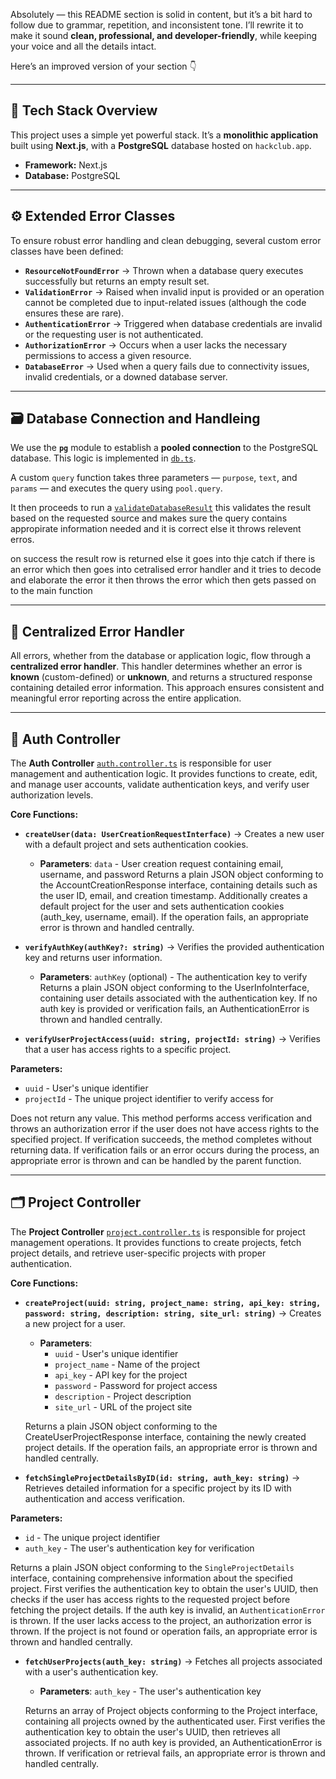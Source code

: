 Absolutely — this README section is solid in content, but it’s a bit hard to follow due to grammar, repetition, and inconsistent tone. I’ll rewrite it to make it sound **clean, professional, and developer-friendly**, while keeping your voice and all the details intact.

Here’s an improved version of your section 👇

---

## 🧩 Tech Stack Overview

This project uses a simple yet powerful stack. It’s a **monolithic application** built using **Next.js**, with a **PostgreSQL** database hosted on `hackclub.app`.

* **Framework:** Next.js
* **Database:** PostgreSQL

---

## ⚙️ Extended Error Classes

To ensure robust error handling and clean debugging, several custom error classes have been defined:

* **`ResourceNotFoundError`** → Thrown when a database query executes successfully but returns an empty result set.
* **`ValidationError`** → Raised when invalid input is provided or an operation cannot be completed due to input-related issues (although the code ensures these are rare).
* **`AuthenticationError`** → Triggered when database credentials are invalid or the requesting user is not authenticated.
* **`AuthorizationError`** → Occurs when a user lacks the necessary permissions to access a given resource.
* **`DatabaseError`** → Used when a query fails due to connectivity issues, invalid credentials, or a downed database server.

---

## 🗃️ Database Connection and Handleing

We use the **`pg`** module to establish a **pooled connection** to the PostgreSQL database.
This logic is implemented in [`db.ts`](https://github.com/joel909/TraceKey/blob/master/src/lib/database/config/db.ts).

A custom `query` function takes three parameters — `purpose`, `text`, and `params` — and executes the query using `pool.query`.

It then proceeds to run a [`validateDatabaseResult`](https://github.com/joel909/TraceKey/blob/master/src/lib/database/config/databaseResultValidator.ts) this validates the result based on the requested source and makes sure the query contains appropirate information needed and it is correct else it throws relevent erros.

on success the result row is returned else it goes into thje catch if there is an error which then goes into cetralised error handler and it tries to decode and elaborate the error it then throws the error which then gets passed on to the main function 

---

## 🧠 Centralized Error Handler

All errors, whether from the database or application logic, flow through a **centralized error handler**.
This handler determines whether an error is **known** (custom-defined) or **unknown**, and returns a structured response containing detailed error information.
This approach ensures consistent and meaningful error reporting across the entire application.

---

## 🔐 Auth Controller 

The **Auth Controller** [`auth.controller.ts`](https://github.com/joel909/TraceKey/blob/master/src/lib/controllers/auth.controller.ts) is responsible for user management and authentication logic.
It provides functions to create, edit, and manage user accounts, validate authentication keys, and verify user authorization levels.

**Core Functions:**

* **`createUser(data: UserCreationRequestInterface)`** → Creates a new user with a default project and sets authentication cookies.
  - **Parameters**: `data` - User creation request containing email, username, and password
  Returns a plain JSON object conforming to the AccountCreationResponse interface, containing details such as the user ID, email, and creation timestamp.
  Additionally creates a default project for the user and sets authentication cookies (auth_key, username, email).
  If the operation fails, an appropriate error is thrown and handled centrally.

* **`verifyAuthKey(authKey?: string)`** → Verifies the provided authentication key and returns user information.
  - **Parameters**: `authKey` (optional) - The authentication key to verify
  Returns a plain JSON object conforming to the UserInfoInterface, containing user details associated with the authentication key.
  If no auth key is provided or verification fails, an AuthenticationError is thrown and handled centrally.

* **`verifyUserProjectAccess(uuid: string, projectId: string)`** → Verifies that a user has access rights to a specific project.

**Parameters:**
- `uuid` - User's unique identifier
- `projectId` - The unique project identifier to verify access for

Does not return any value. This method performs access verification and throws an authorization error if the user does not have access rights to the specified project. If verification succeeds, the method completes without returning data. If verification fails or an error occurs during the process, an appropriate error is thrown and can be handled by the parent function.

---

## 🗂️ Project Controller 
The **Project Controller** [`project.controller.ts`](https://github.com/joel909/TraceKey/blob/master/src/lib/controllers/project.controller.ts) is responsible for project management operations.
It provides functions to create projects, fetch project details, and retrieve user-specific projects with proper authentication.

**Core Functions:**

* **`createProject(uuid: string, project_name: string, api_key: string, password: string, description: string, site_url: string)`** → Creates a new project for a user.
  - **Parameters**: 
    - `uuid` - User's unique identifier
    - `project_name` - Name of the project
    - `api_key` - API key for the project
    - `password` - Password for project access
    - `description` - Project description
    - `site_url` - URL of the project site
  
  Returns a plain JSON object conforming to the CreateUserProjectResponse interface, containing the newly created project details.
  If the operation fails, an appropriate error is thrown and handled centrally.

* **`fetchSingleProjectDetailsByID(id: string, auth_key: string)`** → Retrieves detailed information for a specific project by its ID with authentication and access verification.

**Parameters:**
- `id` - The unique project identifier
- `auth_key` - The user's authentication key for verification

Returns a plain JSON object conforming to the `SingleProjectDetails` interface, containing comprehensive information about the specified project. First verifies the authentication key to obtain the user's UUID, then checks if the user has access rights to the requested project before fetching the project details. If the auth key is invalid, an `AuthenticationError` is thrown. If the user lacks access to the project, an authorization error is thrown. If the project is not found or operation fails, an appropriate error is thrown and handled centrally.


* **`fetchUserProjects(auth_key: string)`** → Fetches all projects associated with a user's authentication key.
  - **Parameters**: `auth_key` - The user's authentication key
  
  Returns an array of Project objects conforming to the Project interface, containing all projects owned by the authenticated user.
  First verifies the authentication key to obtain the user's UUID, then retrieves all associated projects.
  If no auth key is provided, an AuthenticationError is thrown. If verification or retrieval fails, an appropriate error is thrown and handled centrally.
